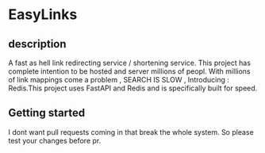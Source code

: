 # EasyLinks

## description
 A fast as hell link redirecting service / shortening service.
 This project has complete intention to be hosted and server millions of peopl.
 With millions of link mappings come a problem , SEARCH IS SLOW , Introducing : Redis.This project uses FastAPI and Redis and is specifically built for speed.
 
 ## Getting started
 
 I dont want pull requests coming in that break the whole system. So please test your changes before pr.
